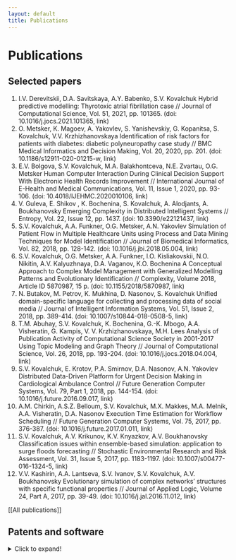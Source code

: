 ```yaml
---
layout: default
title: Publications
---
```


# Publications

## Selected papers

1. I.V. Derevitskii, D.A. Savitskaya, A.Y. Babenko, S.V. Kovalchuk Hybrid predictive modelling: Thyrotoxic atrial fibrillation case // Journal of Computational Science, Vol. 51, 2021, pp. 101365. (doi: 10.1016/j.jocs.2021.101365, link)
1. O. Metsker, K. Magoev, A. Yakovlev, S. Yanishevskiy, G. Kopanitsa, S. Kovalchuk, V.V. Krzhizhanovskaya Identification of risk factors for patients with diabetes: diabetic polyneuropathy case study // BMC Medical Informatics and Decision Making, Vol. 20, 2020, pp. 201. (doi: 10.1186/s12911-020-01215-w, link)
1. E.V. Bolgova, S.V. Kovalchuk, M.A. Balakhontceva, N.E. Zvartau, O.G. Metsker Human Computer Interaction During Clinical Decision Support With Electronic Health Records Improvement // International Journal of E-Health and Medical Communications, Vol. 11, Issue 1, 2020, pp. 93-106. (doi: 10.4018/IJEHMC.2020010106, link)
1. V. Guleva, E. Shikov , K. Bochenina, S. Kovalchuk, A. Alodjants, A. Boukhanovsky Emerging Complexity in Distributed Intelligent Systems // Entropy, Vol. 22, Issue 12, pp. 1437. (doi: 10.3390/e22121437, link)
1. S.V. Kovalchuk, A.A. Funkner, O.G. Metsker, A.N. Yakovlev Simulation of Patient Flow in Multiple Healthcare Units using Process and Data Mining Techniques for Model Identification // Journal of Biomedical Informatics, Vol. 82, 2018, pp. 128-142. (doi: 10.1016/j.jbi.2018.05.004, link)
1. S.V. Kovalchuk, O.G. Metsker, A.A. Funkner, I.O. Kisliakovskii, N.O. Nikitin, A.V. Kalyuzhnaya, D.A. Vaganov, K.O. Bochenina A Conceptual Approach to Complex Model Management with Generalized Modelling Patterns and Evolutionary Identification // Complexity, Volume 2018, Article ID 5870987, 15 p. (doi: 10.1155/2018/5870987, link)
1. N. Butakov, M. Petrov, K. Mukhina, D. Nasonov, S. Kovalchuk Unified domain-specific language for collecting and processing data of social media // Journal of Intelligent Information Systems, Vol. 51, Issue 2, 2018, pp. 389-414. (doi: 10.1007/s10844-018-0508-5, link)
1. T.M. Abuhay, S.V. Kovalchuk, K. Bochenina, G.-K. Mbogo, A.A. Visheratin, G. Kampis, V. V. Krzhizhanovskaya, M.H. Lees Analysis of Publication Activity of Computational Science Society in 2001-2017 Using Topic Modeling and Graph Theory // Journal of Computational Science, Vol. 26, 2018, pp. 193-204. (doi: 10.1016/j.jocs.2018.04.004, link)
1. S.V. Kovalchuk, E. Krotov, P.A. Smirnov, D.A. Nasonov, A.N. Yakovlev Distributed Data-Driven Platform for Urgent Decision Making in Cardiological Ambulance Control // Future Generation Computer Systems, Vol. 79, Part 1, 2018, pp. 144-154. (doi: 10.1016/j.future.2016.09.017, link)
1. A.M. Chirkin, A.S.Z. Belloum, S.V. Kovalchuk, M.X. Makkes, M.A. Melnik, A.A. Visheratin, D.A. Nasonov Execution Time Estimation for Workflow Scheduling // Future Generation Computer Systems, Vol. 75, 2017, pp. 376-387. (doi: 10.1016/j.future.2017.01.011, link)
1. S.V. Kovalchuk, A.V. Krikunov, K.V. Knyazkov, A.V. Boukhanovsky Classification issues within ensemble-based simulation: application to surge floods forecasting // Stochastic Environmental Research and Risk Assessment, Vol. 31, Issue 5, 2017, pp. 1183-1197. (doi: 10.1007/s00477-016-1324-5, link)
1. V.V. Kashirin, A.A. Lantseva, S.V. Ivanov, S.V. Kovalchuk, A.V. Boukhanovsky Evolutionary simulation of complex networks’ structures with specific functional properties // Journal of Applied Logic, Volume 24, Part A, 2017, pp. 39-49. (doi: 10.1016/j.jal.2016.11.012, link)

[[All publications]]

## Patents and software
<details>
  <summary>Click to expand!</summary>
  
  ### Heading
  1. A numbered
  2. list
     * With some
     * Sub bullets
</details>